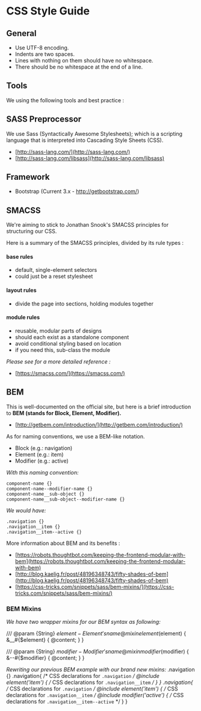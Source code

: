 CSS Style Guide
===============

## General   

 - Use UTF-8 encoding.
 - Indents are two spaces.
 - Lines with nothing on them should have no whitespace.
 - There should be no whitespace at the end of a line.

## Tools
 
We using the following tools and best practice :  
 
 
## SASS Preprocessor 

We use Sass (Syntactically Awesome Stylesheets); which is a scripting language that is interpreted into Cascading Style Sheets (CSS).

- [http://sass-lang.com/](http://sass-lang.com/) 
- [http://sass-lang.com/libsass](http://sass-lang.com/libsass)


## Framework

 - Bootstrap (Current 3.x - http://getbootstrap.com/)

## SMACSS

We're aiming to stick to Jonathan Snook's SMACSS principles for structuring our CSS.

Here is a summary of the SMACSS principles, divided by its rule types : 

#### base rules

- default, single-element selectors
- could just be a reset stylesheet

#### layout rules

- divide the page into sections, holding modules together

#### module rules

- reusable, modular parts of designs
- should each exist as a standalone component
- avoid conditional styling based on location
- if you need this, sub-class the module

*Please see for a more detailed reference :* 

- [https://smacss.com/](https://smacss.com/) 

## BEM

This is well-documented on the official site, but here is a brief introduction to **BEM (stands for Block, Element, Modifier).**

- [http://getbem.com/introduction/](http://getbem.com/introduction/)

As for naming conventions, we use a BEM-like notation.

- Block (e.g.: navigation)
- Element (e.g.: item)
- Modifier (e.g.: active)

*With this naming convention:*

    component-name {}
    component-name--modifier-name {}
    component-name__sub-object {}
    component-name__sub-object--modifier-name {}

*We would have:*

    .navigation {}
    .navigation__item {}
    .navigation__item--active {}

More information about BEM and its benefits : 

- [https://robots.thoughtbot.com/keeping-the-frontend-modular-with-bem](https://robots.thoughtbot.com/keeping-the-frontend-modular-with-bem)
- [http://blog.kaelig.fr/post/48196348743/fifty-shades-of-bem](http://blog.kaelig.fr/post/48196348743/fifty-shades-of-bem)
- [https://css-tricks.com/snippets/sass/bem-mixins/](https://css-tricks.com/snippets/sass/bem-mixins/)
    
### BEM Mixins

*We have two wrapper mixins for our BEM syntax as following:*

/// @param {String} $element - Element's name
@mixin element($element) {
    &__#{$element} {
        @content;
    }
}

/// @param {String} $modifier - Modifier's name
@mixin modifier($modifier) {
    &--#{$modifier} {
        @content;
    }
}

*Rewriting our previous BEM example with our brand new mixins:*
.navigation {}
.navigation{ 
    /* CSS declarations for `.navigation` */
    @include element('item') {
        /* CSS declarations for `.navigation__item` */
    }
 }
 .navigation{ 
    /* CSS declarations for `.navigation` */
    @include element('item') {
      /* CSS declarations for `.navigation__item` */
       @include modifier('active') {
         /* CSS declarations for `.navigation__item--active` */
    }
 }

